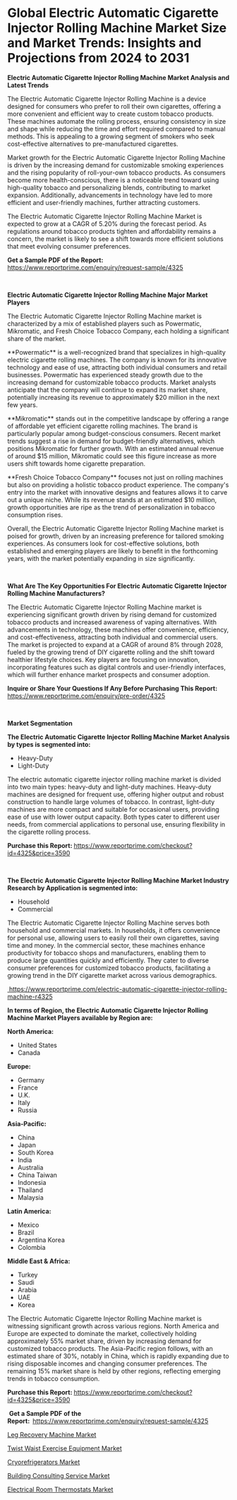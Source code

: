 <p><h1>Global Electric Automatic Cigarette Injector Rolling Machine Market Size and Market Trends: Insights and Projections from 2024 to 2031</h1></p><p><strong>Electric Automatic Cigarette Injector Rolling Machine Market Analysis and Latest Trends</strong></p>
<p><p>The Electric Automatic Cigarette Injector Rolling Machine is a device designed for consumers who prefer to roll their own cigarettes, offering a more convenient and efficient way to create custom tobacco products. These machines automate the rolling process, ensuring consistency in size and shape while reducing the time and effort required compared to manual methods. This is appealing to a growing segment of smokers who seek cost-effective alternatives to pre-manufactured cigarettes.</p><p>Market growth for the Electric Automatic Cigarette Injector Rolling Machine is driven by the increasing demand for customizable smoking experiences and the rising popularity of roll-your-own tobacco products. As consumers become more health-conscious, there is a noticeable trend toward using high-quality tobacco and personalizing blends, contributing to market expansion. Additionally, advancements in technology have led to more efficient and user-friendly machines, further attracting customers.</p><p>The Electric Automatic Cigarette Injector Rolling Machine Market is expected to grow at a CAGR of 5.20% during the forecast period. As regulations around tobacco products tighten and affordability remains a concern, the market is likely to see a shift towards more efficient solutions that meet evolving consumer preferences.</p></p>
<p><strong>Get a Sample PDF of the Report:&nbsp;</strong> <a href="https://www.reportprime.com/enquiry/request-sample/4325">https://www.reportprime.com/enquiry/request-sample/4325</a></p>
<p>&nbsp;</p>
<p><strong>Electric Automatic Cigarette Injector Rolling Machine Major Market Players</strong></p>
<p><p>The Electric Automatic Cigarette Injector Rolling Machine market is characterized by a mix of established players such as Powermatic, Mikromatic, and Fresh Choice Tobacco Company, each holding a significant share of the market.</p><p>**Powermatic** is a well-recognized brand that specializes in high-quality electric cigarette rolling machines. The company is known for its innovative technology and ease of use, attracting both individual consumers and retail businesses. Powermatic has experienced steady growth due to the increasing demand for customizable tobacco products. Market analysts anticipate that the company will continue to expand its market share, potentially increasing its revenue to approximately $20 million in the next few years.</p><p>**Mikromatic** stands out in the competitive landscape by offering a range of affordable yet efficient cigarette rolling machines. The brand is particularly popular among budget-conscious consumers. Recent market trends suggest a rise in demand for budget-friendly alternatives, which positions Mikromatic for further growth. With an estimated annual revenue of around $15 million, Mikromatic could see this figure increase as more users shift towards home cigarette preparation.</p><p>**Fresh Choice Tobacco Company** focuses not just on rolling machines but also on providing a holistic tobacco product experience. The company's entry into the market with innovative designs and features allows it to carve out a unique niche. While its revenue stands at an estimated $10 million, growth opportunities are ripe as the trend of personalization in tobacco consumption rises.</p><p>Overall, the Electric Automatic Cigarette Injector Rolling Machine market is poised for growth, driven by an increasing preference for tailored smoking experiences. As consumers look for cost-effective solutions, both established and emerging players are likely to benefit in the forthcoming years, with the market potentially expanding in size significantly.</p></p>
<p>&nbsp;</p>
<p><strong>What Are The Key Opportunities For Electric Automatic Cigarette Injector Rolling Machine Manufacturers?</strong></p>
<p><p>The Electric Automatic Cigarette Injector Rolling Machine market is experiencing significant growth driven by rising demand for customized tobacco products and increased awareness of vaping alternatives. With advancements in technology, these machines offer convenience, efficiency, and cost-effectiveness, attracting both individual and commercial users. The market is projected to expand at a CAGR of around 8% through 2028, fueled by the growing trend of DIY cigarette rolling and the shift toward healthier lifestyle choices. Key players are focusing on innovation, incorporating features such as digital controls and user-friendly interfaces, which will further enhance market prospects and consumer adoption.</p></p>
<p><strong>Inquire or Share Your Questions If Any Before Purchasing This Report:</strong> <a href="https://www.reportprime.com/enquiry/pre-order/4325">https://www.reportprime.com/enquiry/pre-order/4325</a></p>
<p>&nbsp;</p>
<p><strong>Market Segmentation</strong></p>
<p><strong>The Electric Automatic Cigarette Injector Rolling Machine Market Analysis by types is segmented into:</strong></p>
<p><ul><li>Heavy-Duty</li><li>Light-Duty</li></ul></p>
<p><p>The electric automatic cigarette injector rolling machine market is divided into two main types: heavy-duty and light-duty machines. Heavy-duty machines are designed for frequent use, offering higher output and robust construction to handle large volumes of tobacco. In contrast, light-duty machines are more compact and suitable for occasional users, providing ease of use with lower output capacity. Both types cater to different user needs, from commercial applications to personal use, ensuring flexibility in the cigarette rolling process.</p></p>
<p><strong>Purchase this Report:&nbsp;</strong><a href="https://www.reportprime.com/checkout?id=4325&price=3590">https://www.reportprime.com/checkout?id=4325&price=3590</a></p>
<p>&nbsp;</p>
<p><strong>The Electric Automatic Cigarette Injector Rolling Machine Market Industry Research by Application is segmented into:</strong></p>
<p><ul><li>Household</li><li>Commercial</li></ul></p>
<p><p>The Electric Automatic Cigarette Injector Rolling Machine serves both household and commercial markets. In households, it offers convenience for personal use, allowing users to easily roll their own cigarettes, saving time and money. In the commercial sector, these machines enhance productivity for tobacco shops and manufacturers, enabling them to produce large quantities quickly and efficiently. They cater to diverse consumer preferences for customized tobacco products, facilitating a growing trend in the DIY cigarette market across various demographics.</p></p>
<p><a href="https://www.reportprime.com/electric-automatic-cigarette-injector-rolling-machine-r4325">&nbsp;https://www.reportprime.com/electric-automatic-cigarette-injector-rolling-machine-r4325</a></p>
<p><strong>In terms of Region, the Electric Automatic Cigarette Injector Rolling Machine Market Players available by Region are:</strong></p>
<p>
    <p> <strong> North America: </strong>
        <ul>
            <li>United States</li>
            <li>Canada</li>
        </ul>
        </p> 
    <p> <strong> Europe: </strong>
        <ul>
            <li>Germany</li>
            <li>France</li>
            <li>U.K.</li>
            <li>Italy</li>
            <li>Russia</li>
        </ul>
        </p> 
    <p> <strong> Asia-Pacific: </strong>
        <ul>
            <li>China</li>
            <li>Japan</li>
            <li>South Korea</li>
            <li>India</li>
            <li>Australia</li>
            <li>China Taiwan</li>
            <li>Indonesia</li>
            <li>Thailand</li>
            <li>Malaysia</li>
        </ul>
        </p> 
    <p> <strong> Latin America: </strong>
        <ul>
            <li>Mexico</li>
            <li>Brazil</li>
            <li>Argentina Korea</li>
            <li>Colombia</li>
        </ul>
        </p> 
    <p> <strong> Middle East & Africa: </strong>
        <ul>
            <li>Turkey</li>
            <li>Saudi</li>
            <li>Arabia</li>
            <li>UAE</li>
            <li>Korea</li>
        </ul>
    </p>
    </p>
<p><p>The Electric Automatic Cigarette Injector Rolling Machine market is witnessing significant growth across various regions. North America and Europe are expected to dominate the market, collectively holding approximately 55% market share, driven by increasing demand for customized tobacco products. The Asia-Pacific region follows, with an estimated share of 30%, notably in China, which is rapidly expanding due to rising disposable incomes and changing consumer preferences. The remaining 15% market share is held by other regions, reflecting emerging trends in tobacco consumption.</p></p>
<p><strong>Purchase this Report: </strong><a href="https://www.reportprime.com/checkout?id=4325&price=3590">https://www.reportprime.com/checkout?id=4325&price=3590</a></p>
<p>&nbsp;<strong>Get a Sample PDF of the Report:&nbsp;&nbsp;</strong><a href="https://www.reportprime.com/enquiry/request-sample/4325">https://www.reportprime.com/enquiry/request-sample/4325</a></p>
<p><strong></strong></p>
<p><p><a href="https://www.linkedin.com/pulse/leg-recovery-machine-market-trends-focusing-insight-forecast-tcxqe?trackingId=TfOL9EX%2BR8a3rBa6FOpdfQ%3D%3D">Leg Recovery Machine Market</a></p><p><a href="https://www.linkedin.com/pulse/why-should-you-invest-twist-waist-exercise-equipment-market-rnume?trackingId=pxuHNXYaQ8qch1pCIWslmg%3D%3D">Twist Waist Exercise Equipment Market</a></p><p><a href="https://issuu.com/reportprime-2/docs/cryorefrigerators-market-size-2030._dd6122e77a802f">Cryorefrigerators Market</a></p><p><a href="https://issuu.com/reportprime-2/docs/building-consulting-service-market-_2ea47b40036ec9">Building Consulting Service Market</a></p><p><a href="https://github.com/gdfhhhj/Market-Research-Report-List-6/blob/main/electrical-room-thermostats-market.md">Electrical Room Thermostats Market</a></p></p>